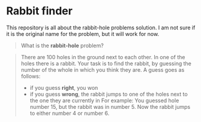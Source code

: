 
# Rabbit finder

This repository is all about the rabbit-hole problems solution.
I am not sure if it is the original name for the problem, but it will work for now.

> What is the **rabbit-hole** problem?

> There are 100 holes in the ground next to each other. In one of the holes there is a rabbit.
> Your task is to find the rabbit, by guessing the number of the whole in which you think they are.
> A guess goes as follows:
> - if you guess **right**, you won
> - if you guess **wrong**, the rabbit jumps to one of the holes next to the one they are currently in
> For example:
> You guessed hole number 15, but the rabbit was in number 5. Now the rabbit jumps to either number 4 or number 6.


